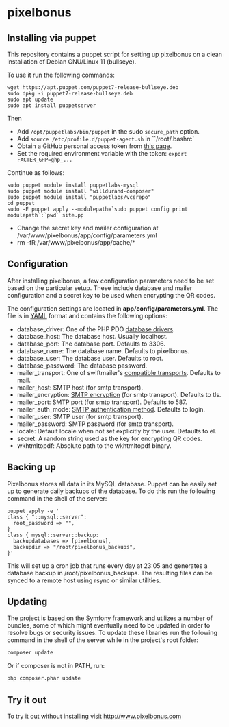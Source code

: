 # pixelbonus

## Installing via puppet
This repository contains a puppet script for setting up pixelbonus
on a clean installation of Debian GNU/Linux 11 (bullseye).

To use it run the following commands:

```
wget https://apt.puppet.com/puppet7-release-bullseye.deb
sudo dpkg -i puppet7-release-bullseye.deb
sudo apt update
sudo apt install puppetserver
```

Then
* Add `/opt/puppetlabs/bin/puppet` in the sudo `secure_path` option.
* Add `source /etc/profile.d/puppet-agent.sh` in ``/root/.bashrc`
* Obtain a GitHub personal access token from [this page](https://github.com/settings/tokens/new?scopes=&description=Composer+on+pixelbonus).
* Set the required environment variable with the token: `export FACTER_GHP=ghp_...`


Continue as follows:
```
sudo puppet module install puppetlabs-mysql
sudo puppet module install "willdurand-composer"
sudo puppet module install "puppetlabs/vcsrepo"
cd puppet
sudo -E puppet apply --modulepath=`sudo puppet config print modulepath`:`pwd` site.pp
```

 - Change the secret key and mailer configuration at /var/www/pixelbonus/app/config/parameters.yml
 - rm -fR /var/www/pixelbonus/app/cache/*

## Configuration
After installing pixelbonus, a few configuration parameters need to be set based on the particular setup. These include database and mailer configuration and a secret key to be used when encrypting the QR codes.

The configuration settings are located in **app/config/parameters.yml**. The file is in [YAML](https://en.wikipedia.org/wiki/YAML) format and contains the following options:
 - database_driver: One of the PHP PDO [database drivers](http://php.net/manual/en/pdo.drivers.php).
 - database_host: The database host. Usually localhost.
 - database_port: The database port. Defaults to 3306.
 - database_name: The database name. Defaults to pixelbonus.
 - database_user: The database user. Defaults to root.
 - database_password: The database password.
 - mailer_transport: One of swiftmailer's [compatible transports](http://swiftmailer.org/docs/sending.html#transport-types). Defaults to mail.
 - mailer_host: SMTP host (for smtp transport).
 - mailer_encryption: [SMTP encryption](http://swiftmailer.org/docs/sending.html#encrypted-smtp) (for smtp transport). Defaults to tls.
 - mailer_port: SMTP port (for smtp transport). Defaults to 587.
 - mailer_auth_mode: [SMTP authentication method](http://swiftmailer.org/docs/sending.html#smtp-with-a-username-and-password). Defaults to login.
 - mailer_user: SMTP user (for smtp transport).
 - mailer_password: SMTP password (for smtp transport).
 - locale: Default locale when not set explicitly by the user. Defaults to el.
 - secret: A random string used as the key for encrypting QR codes.
 - wkhtmltopdf: Absolute path to the wkhtmltopdf binary.

## Backing up
Pixelbonus stores all data in its MySQL database. Puppet can be easily set up to generate daily backups of the database. To do this run the following command in the shell of the server:

```puppet
puppet apply -e '
class { "::mysql::server":
  root_password => "",
}
class { mysql::server::backup:
  backupdatabases => [pixelbonus],
  backupdir => "/root/pixelbonus_backups",
}'
```

This will set up a cron job that runs every day at 23:05 and generates a database backup in /root/pixelbonus_backups. The resulting files can be synced to a remote host using rsync or similar utilities.

## Updating
The project is based on the Symfony framework and utilizes a number of bundles, some of which might eventually need to be updated in order to resolve bugs or security issues. To update these libraries run the following command in the shell of the server while in the project's root folder:
```bash
composer update
```
Or if composer is not in PATH, run:
```bash
php composer.phar update
```

## Try it out
To try it out without installing visit http://www.pixelbonus.com

